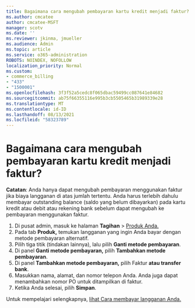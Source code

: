 ```yaml
---
title: Bagaimana cara mengubah pembayaran kartu kredit menjadi faktur?
ms.author: cmcatee
author: cmcatee-MSFT
manager: scotv
ms.date: ''
ms.reviewer: jkinma, jmueller
ms.audience: Admin
ms.topic: article
ms.service: o365-administration
ROBOTS: NOINDEX, NOFOLLOW
localization_priority: Normal
ms.custom:
- commerce_billing
- "433"
- "1500001"
ms.openlocfilehash: 3f3f52a5cedc8f065dbac59499cc087641e84682
ms.sourcegitcommit: ab75f66355116e995b3cb5505465b31989339e28
ms.translationtype: MT
ms.contentlocale: id-ID
ms.lasthandoff: 08/13/2021
ms.locfileid: "58323789"
---
```

# <a name="how-do-i-change-from-credit-card-payments-to-invoice"></a>Bagaimana cara mengubah pembayaran kartu kredit menjadi faktur?

**Catatan**: Anda hanya dapat mengubah pembayaran menggunakan faktur jika biaya langganan di atas jumlah tertentu. Anda harus terlebih dahulu membayar outstanding balance (saldo yang belum dibayarkan) pada kartu kredit atau debit atau rekening bank sebelum dapat mengubah ke pembayaran menggunakan faktur.

1. Di pusat admin, masuk ke halaman **Tagihan**  >  [Produk Anda.](https://go.microsoft.com/fwlink/p/?linkid=842054)
2. Pada tab **Produk,** temukan langganan yang ingin Anda bayar dengan metode pembayaran alternatif.
3. Pilih tiga titik (tindakan lainnya), lalu pilih **Ganti metode pembayaran**.
4. Di panel **Ganti metode pembayaran,** pilih **Tambahkan metode pembayaran**.
5. Di panel **Tambahkan metode pembayaran,** pilih Faktur **atau transfer bank**.
6. Masukkan nama, alamat, dan nomor telepon Anda. Anda juga dapat menambahkan nomor PO untuk ditampilkan di faktur.
7. Ketika Anda selesai, pilih **Simpan**.

Untuk mempelajari selengkapnya, [lihat Cara membayar langganan Anda.](https://docs.microsoft.com/microsoft-365/commerce/billing-and-payments/pay-for-your-subscription)